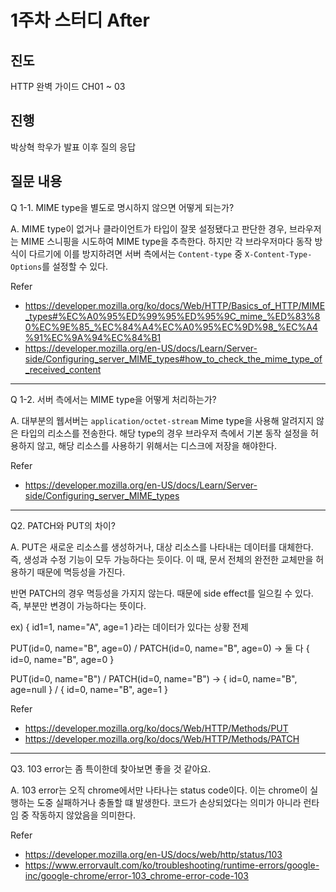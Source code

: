 # 1주차 스터디 After

## 진도

HTTP 완벽 가이드 CH01 ~ 03

## 진행

박상혁 학우가 발표
이후 질의 응답

## 질문 내용

Q 1-1. MIME type을 별도로 명시하지 않으면 어떻게 되는가?

A. MIME type이 없거나 클라이언트가 타입이 잘못 설정됐다고 판단한 경우, 브라우저는 MIME 스니핑을 시도하여 MIME type을 추측한다. 하지만 각 브라우저마다 동작 방식이 다르기에 이를 방지하려면 서버 측에서는 `Content-type` 중 `X-Content-Type-Options`를 설정할 수 있다.

Refer

- https://developer.mozilla.org/ko/docs/Web/HTTP/Basics_of_HTTP/MIME_types#%EC%A0%95%ED%99%95%ED%95%9C_mime_%ED%83%80%EC%9E%85_%EC%84%A4%EC%A0%95%EC%9D%98_%EC%A4%91%EC%9A%94%EC%84%B1
- https://developer.mozilla.org/en-US/docs/Learn/Server-side/Configuring_server_MIME_types#how_to_check_the_mime_type_of_received_content

---

Q 1-2. 서버 측에서는 MIME type을 어떻게 처리하는가?

A. 대부분의 웹서버는 `application/octet-stream` Mime type을 사용해 알려지지 않은 타입의 리소스를 전송한다. 해당 type의 경우 브라우저 측에서 기본 동작 설정을 허용하지 않고, 해당 리소스를 사용하기 위해서는 디스크에 저장을 해야한다.

Refer

- https://developer.mozilla.org/en-US/docs/Learn/Server-side/Configuring_server_MIME_types

---

Q2. PATCH와 PUT의 차이?

A. PUT은 새로운 리소스를 생성하거나, 대상 리소스를 나타내는 데이터를 대체한다. 즉, 생성과 수정 기능이 모두 가능하다는 듯이다. 이 때, 문서 전체의 완전한 교체만을 허용하기 때문에 멱등성을 가진다.

반면 PATCH의 경우 멱등성을 가지지 않는다. 때문에 side effect를 일으킬 수 있다. 즉, 부분만 변경이 가능하다는 뜻이다.

ex) { id1=1, name="A", age=1 }라는 데이터가 있다는 상황 전제

PUT(id=0, name="B", age=0) / PATCH(id=0, name="B", age=0)
-> 둘 다 { id=0, name="B", age=0 }

PUT(id=0, name="B") / PATCH(id=0, name="B")
-> { id=0, name="B", age=null } / { id=0, name="B", age=1 }

Refer

- https://developer.mozilla.org/ko/docs/Web/HTTP/Methods/PUT
- https://developer.mozilla.org/ko/docs/Web/HTTP/Methods/PATCH

---

Q3. 103 error는 좀 특이한데 찾아보면 좋을 것 같아요.

A. 103 error는 오직 chrome에서만 나타나는 status code이다. 이는 chrome이 실행하는 도중 실패하거나 충돌할 떄 발생한다. 코드가 손상되었다는 의미가 아니라 런타임 중 작동하지 않았음을 의미한다.

Refer

- https://developer.mozilla.org/en-US/docs/web/http/status/103
- https://www.errorvault.com/ko/troubleshooting/runtime-errors/google-inc/google-chrome/error-103_chrome-error-code-103

